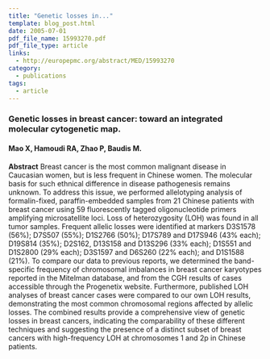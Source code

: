 ```yaml
---
title: "Genetic losses in..."
template: blog_post.html 
date: 2005-07-01
pdf_file_name: 15993270.pdf
pdf_file_type: article
links:
  - http://europepmc.org/abstract/MED/15993270
category:
  - publications
tags:
  - article
---
```


### Genetic losses in breast cancer: toward an integrated molecular cytogenetic map.
#### Mao X, Hamoudi RA, Zhao P, Baudis M.

**Abstract** Breast cancer is the most common malignant disease in Caucasian women, but is less frequent in Chinese women. The molecular basis for such ethnical difference in disease pathogenesis remains unknown. To address this issue, we performed allelotyping analysis of formalin-fixed, paraffin-embedded samples from 21 Chinese patients with breast cancer using 59 fluorescently tagged oligonucleotide primers amplifying microsatellite loci. Loss of heterozygosity (LOH) was found in all tumor samples. Frequent allelic losses were identified at markers D3S1578 (56%); D7S507 (55%); D1S2766 (50%); D17S789 and D17S946 (43% each); D19S814 (35%); D2S162, D13S158 and D13S296 (33% each); D1S551 and D1S2800 (29% each); D3S1597 and D6S260 (22% each); and D1S1588 (21%). To compare our data to previous reports, we determined the band-specific frequency of chromosomal imbalances in breast cancer karyotypes reported in the Mitelman database, and from the CGH results of cases accessible through the Progenetix website. Furthermore, published LOH analyses of breast cancer cases were compared to our own LOH results, demonstrating the most common chromosomal regions affected by allelic losses. The combined results provide a comprehensive view of genetic losses in breast cancers, indicating the comparability of these different techniques and suggesting the presence of a distinct subset of breast cancers with high-frequency LOH at chromosomes 1 and 2p in Chinese patients.
